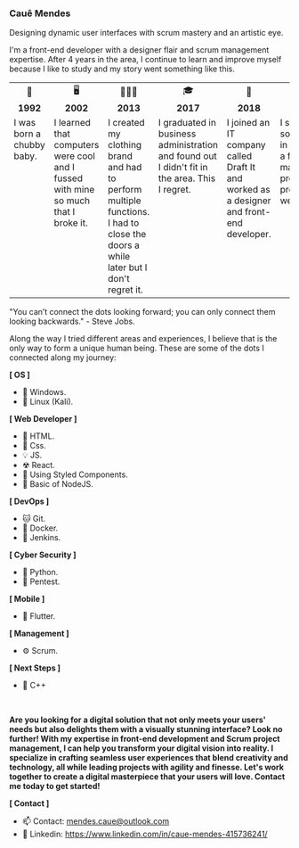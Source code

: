### Cauê Mendes

Designing dynamic user interfaces with scrum mastery and an artistic eye.

I'm a front-end developer with a designer flair and scrum management expertise. After 4 years in the area, I continue to learn and improve myself because I like to study and my story went something like this.

<table style="width: 100%; border-collapse: collapse;">
    <tr align="center">
        <td style="width: 14.28%;">🍼</td>
        <td style="width: 14.28%;">🖥️</td>
        <td style="width: 14.28%;">👨🏻‍💼</td>
        <td style="width: 14.28%;">🎓</td>
        <td style="width: 14.28%;">🏢</td>
        <td style="width: 14.28%;">👨‍💻</td>
        <td style="width: 14.28%;">🐱‍💻</td>
    </tr>
    <tr align="center">
        <td style="width: 14.28%;"><b>1992</b></td>
        <td style="width: 14.28%;"><b>2002</b></td>
        <td style="width: 14.28%;"><b>2013</b></td>
        <td style="width: 14.28%;"><b>2017</b></td>
        <td style="width: 14.28%;"><b>2018</b></td>
        <td style="width: 14.28%;"><b>2020</b></td>
        <td style="width: 14.28%;"><b>2022</b></td>
    </tr>
    <tr valign="top">
        <td style="width: 14.28%; vertical-align: top;">I was born a chubby baby.</td>
        <td style="width: 14.28%; vertical-align: top;">I learned that computers were cool and I fussed with mine so much that I broke it.</td>
        <td style="width: 14.28%; vertical-align: top;">I created my clothing brand and had to perform multiple functions. 
            I had to close the doors a while later but I don't regret it.</td>
        <td style="width: 14.28%; vertical-align: top;">I graduated in business administration and found out I didn't fit in the area. This I regret.</td>
        <td style="width: 14.28%; vertical-align: top;">I joined an IT company called Draft It and worked as a designer and front-end developer.</td>
        <td style="width: 14.28%; vertical-align: top;">I started my solo career in the area as a freelancer managing projects and programming websites.</td>
        <td style="width: 14.28%; vertical-align: top;"> I wanted to take the next step in my career and started studying DevOps tools.</td>
    </tr>
</table>

"You can’t connect the dots looking forward; you can only connect them looking backwards." - Steve Jobs.

Along the way I tried different areas and experiences, I believe that is the only way to form a unique human being.
These are some of the dots I connected along my journey:

<p><b>[ OS ]</b></p>

- 🔳 Windows.
- 🐉 Linux (Kali).

<p><b>[ Web Developer ]</b></p>

- 🧱 HTML.
- 🎨 Css.
- 💡  JS.
- ☢ React.
- 💅 Using Styled Components.
- 📕 Basic of NodeJS.

<p><b>[ DevOps ]</b></p>

- 🐱 Git.
- 🐋 Docker.
- 🤵 Jenkins.

<p><b>[ Cyber Security ]</b></p>

- 🐍 Python.
- 🏴󠁴󠁷󠁰󠁥󠁮󠁿 Pentest.

<p><b>[ Mobile ]</b></p>

- 📱 Flutter.

<p><b>[ Management ]</b></p>

- ⚙️ Scrum.

<p><b>[ Next Steps ]</b></p>

- 🎫 C++
<br/>

<p><b>Are you looking for a digital solution that not only meets your users' needs but also delights them with a visually stunning interface? Look no further! With my expertise in front-end development and Scrum project management, I can help you transform your digital vision into reality. I specialize in crafting seamless user experiences that blend creativity and technology, all while leading projects with agility and finesse. Let's work together to create a digital masterpiece that your users will love. Contact me today to get started!<br/></b></p>

<p><b>[ Contact ]</b></p>

- 📫 Contact:  mendes.caue@outlook.com
- 📑 Linkedin: https://www.linkedin.com/in/caue-mendes-415736241/

